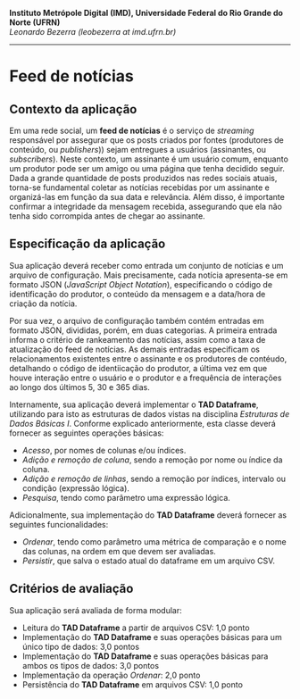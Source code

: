 **Instituto Metrópole Digital (IMD), Universidade Federal do Rio Grande do Norte (UFRN)**  
*Leonardo Bezerra (leobezerra at imd.ufrn.br)*

---

# Feed de notícias

## Contexto da aplicação

Em uma rede social, um **feed de notícias** é o serviço de *streaming* responsável por assegurar que os posts criados por fontes (produtores de conteúdo, ou  *publishers*)) sejam entregues a usuários (assinantes, ou *subscribers*). Neste contexto, um assinante é um usuário comum, enquanto um produtor pode ser um amigo ou uma página que tenha decidido seguir. Dada a grande quantidade de posts produzidos nas redes sociais atuais, torna-se fundamental coletar as notícias recebidas por um assinante e organizá-las em função da sua data e relevância. Além disso, é importante confirmar a integridade da mensagem recebida, assegurando que ela não tenha sido corrompida antes de chegar ao assinante. 

## Especificação da aplicação

Sua aplicação deverá receber como entrada um conjunto de notícias e um arquivo de configuração. Mais precisamente, cada notícia apresenta-se em formato JSON (*JavaScript Object Notation*), especificando o código de identificação do produtor, o conteúdo da mensagem e a data/hora de criação da notícia. 

Por sua vez, o arquivo de configuração também contém entradas em formato JSON, divididas, porém, em duas categorias. A primeira entrada informa o critério de rankeamento das notícias, assim como a taxa de atualização do feed de notícias. As demais entradas especificam os relacionamentos existentes entre o assinante e os produtores de contéudo, detalhando o código de identiicação do produtor, a última vez em que houve interação entre o usuário e o produtor e a frequência de interações ao longo dos últimos 5, 30 e 365 dias. 

Internamente, sua aplicação deverá implementar o **TAD Dataframe**, utilizando para isto as estruturas de dados vistas na disciplina *Estruturas de Dados Básicas I*.
Conforme explicado anteriormente, esta classe deverá fornecer as seguintes operações básicas:
* *Acesso*, por nomes de colunas e/ou índices. 
* *Adição e remoção de coluna*, sendo a remoção por nome ou índice da coluna.
* *Adição e remoção de linhas*, sendo a remoção por índices, intervalo ou condição (expressão lógica).
* *Pesquisa*, tendo como parâmetro uma expressão lógica.

Adicionalmente, sua implementação do **TAD Dataframe** deverá fornecer as seguintes funcionalidades: 
* *Ordenar*, tendo como parâmetro uma métrica de comparação e o nome das colunas, na ordem em que devem ser avaliadas.
* *Persistir*, que salva o estado atual do dataframe em um arquivo CSV.

## Critérios de avaliação

Sua aplicação será avaliada de forma modular:

* Leitura do **TAD Dataframe** a partir de arquivos CSV: 1,0 ponto
* Implementação do **TAD Dataframe** e suas operações básicas para um único tipo de dados: 3,0 pontos
* Implementação do **TAD Dataframe** e suas operações básicas para ambos os tipos de dados: 3,0 pontos
* Implementação da operação *Ordenar*: 2,0 ponto
* Persistência do **TAD Dataframe** em arquivos CSV: 1,0 ponto
